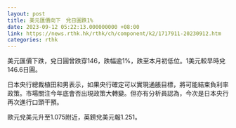 ```yaml
---
layout: post
title: 美元匯價向下　兌日圓跌1%
date: 2023-09-12 05:22:13.000000000 +08:00
link: https://news.rthk.hk/rthk/ch/component/k2/1717911-20230912.htm
categories: rthk
---
```


美元匯價下跌，兌日圓曾跌穿146，跌幅逾1%，跌至本月初低位。1美元較早時兌146.6日圓。

日本央行總裁植田和男表示，如果央行確定可以實現通脹目標，將可能結束負利率政策。市場關注今年底會否出現政策大轉變。但亦有分析員認為，今次是日本央行再次進行口頭干預。

歐元兌美元升至1.075附近，英鎊兌美元報1.251。
